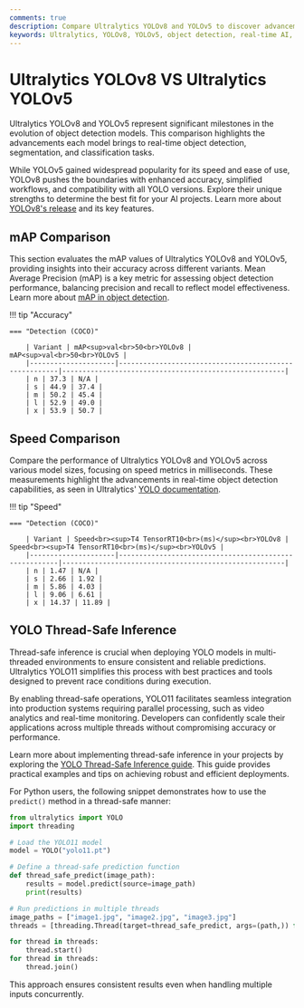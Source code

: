 ```yaml
---
comments: true
description: Compare Ultralytics YOLOv8 and YOLOv5 to discover advancements in real-time object detection, speed, and accuracy. Explore how these state-of-the-art models revolutionize computer vision and edge AI applications, providing seamless integration and robust performance for diverse industries.  
keywords: Ultralytics, YOLOv8, YOLOv5, object detection, real-time AI, edge AI, computer vision, AI models, model comparison
---
```


# Ultralytics YOLOv8 VS Ultralytics YOLOv5

Ultralytics YOLOv8 and YOLOv5 represent significant milestones in the evolution of object detection models. This comparison highlights the advancements each model brings to real-time object detection, segmentation, and classification tasks.

While YOLOv5 gained widespread popularity for its speed and ease of use, YOLOv8 pushes the boundaries with enhanced accuracy, simplified workflows, and compatibility with all YOLO versions. Explore their unique strengths to determine the best fit for your AI projects. Learn more about [YOLOv8's release](https://www.ultralytics.com/blog/introducing-ultralytics-yolov8) and its key features.


## mAP Comparison

This section evaluates the mAP values of Ultralytics YOLOv8 and YOLOv5, providing insights into their accuracy across different variants. Mean Average Precision (mAP) is a key metric for assessing object detection performance, balancing precision and recall to reflect model effectiveness. Learn more about [mAP in object detection](https://www.ultralytics.com/glossary/mean-average-precision-map).


!!! tip "Accuracy"

	=== "Detection (COCO)"

		| Variant | mAP<sup>val<br>50<br>YOLOv8 | mAP<sup>val<br>50<br>YOLOv5 |
		|---------------------|-------------------------------------------------------|-------------------------------------------------------|
		| n | 37.3 | N/A |
		| s | 44.9 | 37.4 |
		| m | 50.2 | 45.4 |
		| l | 52.9 | 49.0 |
		| x | 53.9 | 50.7 |
		

## Speed Comparison

Compare the performance of Ultralytics YOLOv8 and YOLOv5 across various model sizes, focusing on speed metrics in milliseconds. These measurements highlight the advancements in real-time object detection capabilities, as seen in Ultralytics' [YOLO documentation](https://docs.ultralytics.com/models/yolov8/).


!!! tip "Speed"

	=== "Detection (COCO)"

		| Variant | Speed<br><sup>T4 TensorRT10<br>(ms)</sup><br>YOLOv8 | Speed<br><sup>T4 TensorRT10<br>(ms)</sup><br>YOLOv5 |
		|---------------------|-------------------------------------------------------|-------------------------------------------------------|
		| n | 1.47 | N/A |
		| s | 2.66 | 1.92 |
		| m | 5.86 | 4.03 |
		| l | 9.06 | 6.61 |
		| x | 14.37 | 11.89 |

## YOLO Thread-Safe Inference

Thread-safe inference is crucial when deploying YOLO models in multi-threaded environments to ensure consistent and reliable predictions. Ultralytics YOLO11 simplifies this process with best practices and tools designed to prevent race conditions during execution.

By enabling thread-safe operations, YOLO11 facilitates seamless integration into production systems requiring parallel processing, such as video analytics and real-time monitoring. Developers can confidently scale their applications across multiple threads without compromising accuracy or performance.

Learn more about implementing thread-safe inference in your projects by exploring the [YOLO Thread-Safe Inference guide](https://docs.ultralytics.com/guides/yolo-thread-safe-inference/). This guide provides practical examples and tips on achieving robust and efficient deployments.

For Python users, the following snippet demonstrates how to use the `predict()` method in a thread-safe manner:

```python
from ultralytics import YOLO
import threading

# Load the YOLO11 model
model = YOLO("yolo11.pt")

# Define a thread-safe prediction function
def thread_safe_predict(image_path):
    results = model.predict(source=image_path)
    print(results)

# Run predictions in multiple threads
image_paths = ["image1.jpg", "image2.jpg", "image3.jpg"]
threads = [threading.Thread(target=thread_safe_predict, args=(path,)) for path in image_paths]

for thread in threads:
    thread.start()
for thread in threads:
    thread.join()
```

This approach ensures consistent results even when handling multiple inputs concurrently.
